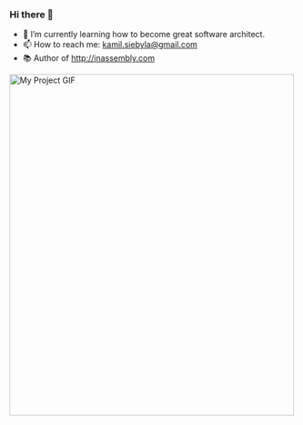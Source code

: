 ### Hi there 👋
- 🌱 I’m currently learning how to become great software architect. 
- 📫 How to reach me: kamil.siebyla@gmail.com
- 📚 Author of http://inassembly.com
<img src="https://s1.ax1x.com/2020/07/26/apu6AI.gif" alt="My Project GIF" width="500" height="600">
